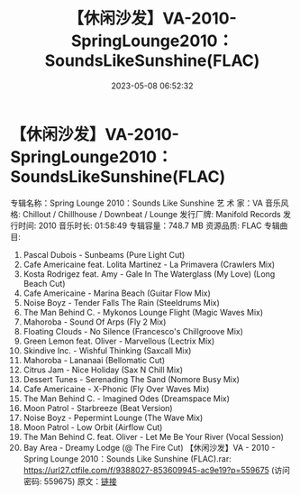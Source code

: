 ﻿---
title: 【休闲沙发】VA-2010-SpringLounge2010：SoundsLikeSunshine(FLAC)
date: 2023-05-08 06:52:32
categories: 古典音乐、新世纪、纯音雅乐
tags: 纯音雅乐
---
# 【休闲沙发】VA-2010-SpringLounge2010：SoundsLikeSunshine(FLAC)

专辑名称：Spring Lounge 2010：Sounds Like
Sunshine
艺 术 家：VA
音乐风格: Chillout / Chillhouse / Downbeat / Lounge
发行厂牌: Manifold Records
发行时间: 2010
音乐时长: 01:58:49
专辑容量：748.7 MB
资源品质: FLAC
专辑曲目:
01. Pascal Dubois - Sunbeams (Pure Light Cut)
02. Cafe Americaine feat. Lolita Martinez - La Primavera
(Crawlers Mix)
03. Kosta Rodrigez feat. Amy - Gale In The Waterglass (My Love)
(Long Beach Cut)
04. Cafe Americaine - Marina Beach (Guitar Flow Mix)
05. Noise Boyz - Tender Falls The Rain (Steeldrums Mix)
06. The Man Behind C. - Mykonos Lounge Flight (Magic Waves
Mix)
07. Mahoroba - Sound Of Arps (Fly 2 Mix)
08. Floating Clouds - No Silence (Francesco's Chillgroove
Mix)
09. Green Lemon feat. Oliver - Marvellous (Lectrix Mix)
10. Skindive Inc. - Wishful Thinking (Saxcall Mix)
11. Mahoroba - Lananaai (Bellomatic Cut)
12. Citrus Jam - Nice Holiday (Sax N Chill Mix)
13. Dessert Tunes - Serenading The Sand (Nomore Busy Mix)
14. Cafe Americaine - X-Phonic (Fly Over Waves Mix)
15. The Man Behind C. - Imagined Odes (Dreamspace Mix)
16. Moon Patrol - Starbreeze (Beat Version)
17. Noise Boyz - Pepermint Lounge (The Wave Mix)
18. Moon Patrol - Low Orbit (Airflow Cut)
19. The Man Behind C. feat. Oliver - Let Me Be Your River (Vocal
Session)
20. Bay Area - Dreamy Lodge (@ The Fire Cut)
【休闲沙发】VA - 2010 - Spring Lounge 2010：Sounds Like Sunshine
(FLAC).rar: https://url27.ctfile.com/f/9388027-853609945-ac9e19?p=559675
(访问密码: 559675)
原文：[链接](https://blog.sina.com.cn/s/blog_1647c7e76010311s4.html)